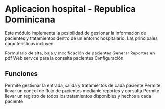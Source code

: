 # Aplicacion hospital - Republica Dominicana 

Este módulo implementa la posibilidad de gestionar la información de pacientes y tratamientos dentro de un entorno hospitalario. Las principales características incluyen:

Formulario de alta, baja y modificación de pacientes
Generar Reportes en pdf
Web service para la consulta pacientes
Configuración

## Funciones

Permite gestionar la entrada, salida y tratamientos de cada paciente
Permite llevar un control de flujo de pacientes mediante reportes y consulta
Permite llevar un registro de todos los tratamientos disponibles y hechos a cada paciente




